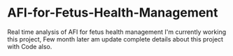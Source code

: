 # AFI-for-Fetus-Health-Management
Real time analysis of AFI for fetus health management
I'm currently working this project, Few month later am update complete details about this project with Code also.
